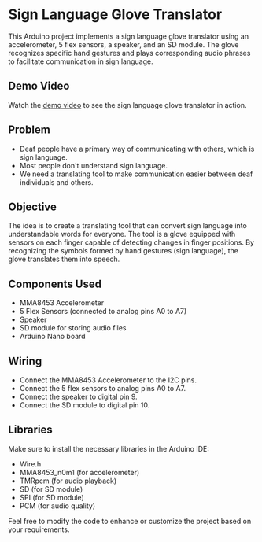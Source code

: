 # Sign Language Glove Translator

This Arduino project implements a sign language glove translator using an accelerometer, 5 flex sensors, a speaker, and an SD module. The glove recognizes specific hand gestures and plays corresponding audio phrases to facilitate communication in sign language.

## Demo Video
Watch the [demo video](https://github.com/ziadabdelrehim/Sign-Language-Glove-Translator/issues/1#issue-1994216548) to see the sign language glove translator in action.

## Problem
- Deaf people have a primary way of communicating with others, which is sign language.
- Most people don't understand sign language.
- We need a translating tool to make communication easier between deaf individuals and others.

## Objective
The idea is to create a translating tool that can convert sign language into understandable words for everyone. The tool is a glove equipped with sensors on each finger capable of detecting changes in finger positions. By recognizing the symbols formed by hand gestures (sign language), the glove translates them into speech.

## Components Used
- MMA8453 Accelerometer
- 5 Flex Sensors (connected to analog pins A0 to A7)
- Speaker
- SD module for storing audio files
- Arduino Nano board

## Wiring
- Connect the MMA8453 Accelerometer to the I2C pins.
- Connect the 5 flex sensors to analog pins A0 to A7.
- Connect the speaker to digital pin 9.
- Connect the SD module to digital pin 10.

## Libraries
Make sure to install the necessary libraries in the Arduino IDE:
- Wire.h
- MMA8453_n0m1 (for accelerometer)
- TMRpcm (for audio playback)
- SD (for SD module)
- SPI (for SD module)
- PCM (for audio quality)



Feel free to modify the code to enhance or customize the project based on your requirements.
